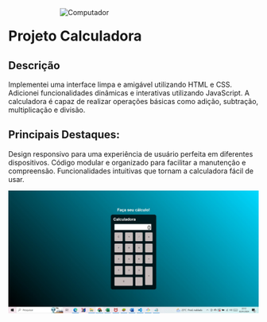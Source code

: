 <img src="https://github.com/julianazanelatto/image_data_science/blob/main/data_science.png" min-width="400px" max-width="400px" width="400px" align="right" alt="Computador">

# Projeto Calculadora

## Descrição

Implementei uma interface limpa e amigável utilizando HTML e CSS.
Adicionei funcionalidades dinâmicas e interativas utilizando JavaScript.
A calculadora é capaz de realizar operações básicas como adição, subtração, multiplicação e divisão.

## Principais Destaques:

Design responsivo para uma experiência de usuário perfeita em diferentes dispositivos.
Código modular e organizado para facilitar a manutenção e compreensão.
Funcionalidades intuitivas que tornam a calculadora fácil de usar.

<img src="WhatsApp Image 2024-01-02 at 22.13.18.jpeg" min-width="600px" max-width="600px" width="600px" align="left" alt="Computador">
